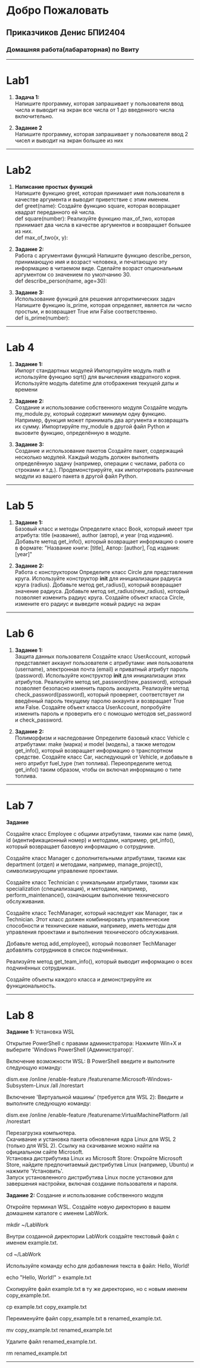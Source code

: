 ﻿# Добро Пожаловать
## Приказчиков Денис БПИ2404 
### Домашняя работа(лабараторная) по Ввиту 
___
# Lab1
1. **Задача 1:** <br>
Напишите программу, которая запрашивает у пользователя ввод числа и выводит на экран все числа от 1 до введенного числа включительно.

2. **Задание 2** <br> Напишите программу, которая запрашивает у пользователя ввод 2 чисел и выводит на экран большее из них
_____
# Lab2 
1. **Написание простых функций** <br> Напишите функцию greet, которая принимает имя пользователя в качестве аргумента и выводит приветствие с этим именем.<br>
def greet(name):
Создайте функцию square, которая возвращает квадрат переданного ей числа.<br>
def square(number):
Реализуйте функцию max_of_two, которая принимает два числа в качестве аргументов и возвращает большее из них.<br>
def max_of_two(x, y):

2. **Задание 2:** <br> Работа с аргументами функций 
Напишите функцию describe_person, принимающую имя и возраст человека, и печатающую эту информацию в читаемом виде. Сделайте возраст опциональным аргументом со значением по умолчанию 30. <br>
def describe_person(name, age=30):

3. **Задание 3:** <br> Использование функций для решения алгоритмических задач 
Напишите функцию is_prime, которая определяет, является ли число простым, и возвращает True или False соответственно. <br>
def is_prime(number): 

____

# Lab 4

1. **Задание 1:** <br> Импорт стандартных модулей 
Импортируйте модуль math и используйте функцию sqrt() для вычисления квадратного корня. 
Используйте модуль datetime для отображения текущей даты и времени

2. **Задание 2:** <br> Создание и использование собственного модуля 
Создайте модуль my_module.py, который содержит минимум одну функцию. Например, функция может принимать два аргумента и возвращать их сумму. 
Импортируйте my_module в другой файл Python и вызовите функцию, определённую в модуле. 

3. **Задание 3:**<br> Создание и использование пакетов 
Создайте пакет, содержащий несколько модулей. Каждый модуль должен выполнять определённую задачу (например, операции с числами, работа со строками и т.д.). 
Продемонстрируйте, как импортировать различные модули из вашего пакета в другой файл Python. 

_____

# Lab 5

1. **Задание 1:** <br>  Базовый класс и методы 
Определите класс Book, который имеет три атрибута: title (название), author (автор), и year (год издания). 
Добавьте метод get_info(), который возвращает информацию о книге в формате: "Название книги: [title], Автор: [author], Год издания: [year]"

2. **Задание 2:** <br> Работа с конструктором 
Определите класс Circle для представления круга. 
Используйте конструктор __init__ для инициализации радиуса круга (radius). 
Добавьте метод get_radius(), который возвращает значение радиуса. 
Добавьте метод set_radius(new_radius), который позволяет изменить радиус круга. 
Создайте объект класса Circle, измените его радиус и выведите новый радиус на экран 

_____

# Lab 6

1. **Задание 1:** <br> Защита данных пользователя 
Создайте класс UserAccount, который представляет аккаунт пользователя с атрибутами: имя пользователя (username), электронная почта (email) и приватный атрибут пароль (password). 
Используйте конструктор __init__ для инициализации этих атрибутов. 
Реализуйте метод set_password(new_password), который позволяет безопасно изменить пароль аккаунта. 
Реализуйте метод check_password(password), который проверяет, соответствует ли введённый пароль текущему паролю аккаунта и возвращает True или False. 
Создайте объект класса UserAccount, попробуйте изменить пароль и проверить его с помощью методов set_password и check_password. 
 
2. **Задание 2:** <br> Полиморфизм и наследование 
Определите базовый класс Vehicle с атрибутами: make (марка) и model (модель), а также методом get_info(), который возвращает информацию о транспортном средстве. 
Создайте класс Car, наследующий от Vehicle, и добавьте в него атрибут fuel_type (тип топлива). Переопределите метод get_info() таким образом, чтобы он включал информацию о типе топлива. 

___

# Lab 7 

**Задание**

Создайте класс Employee с общими атрибутами, такими как name (имя), id (идентификационный номер) и методами, например, get_info(), который возвращает базовую информацию о сотруднике. 

Создайте класс Manager с дополнительными атрибутами, такими как department (отдел) и методами, например, manage_project(), символизирующим управление проектами. 

Создайте класс Technician с уникальными атрибутами, такими как specialization (специализация), и методами, например, perform_maintenance(), означающим выполнение технического обслуживания. 

Создайте класс TechManager, который наследует как Manager, так и Technician. Этот класс должен комбинировать управленческие способности и технические навыки, например, иметь методы для управления проектами и выполнения технического обслуживания. 

Добавьте метод add_employee(), который позволяет TechManager добавлять сотрудников в список подчинённых. 

Реализуйте метод get_team_info(), который выводит информацию о всех подчинённых сотрудниках. 

Создайте объекты каждого класса и демонстрируйте их функциональность.

____

# Lab 8

**Задание 1:**  Установка WSL 

Открытие PowerShell с правами администратора: Нажмите Win+X и выберите 'Windows PowerShell (Администратор)'. 

Включение возможности WSL: В PowerShell введите и выполните следующую команду: 

dism.exe /online /enable-feature /featurename:Microsoft-Windows-Subsystem-Linux /all /norestart 

Включение 'Виртуальной машины' (требуется для WSL 2): Введите и выполните следующую команду: 

dism.exe /online /enable-feature /featurename:VirtualMachinePlatform /all /norestart 

Перезагрузка компьютера. <br>
Скачивание и установка пакета обновления ядра Linux для WSL 2 (только для WSL 2). Ссылку на скачивание можно найти на официальном сайте Microsoft. <br>
Установка дистрибутива Linux из Microsoft Store: Откройте Microsoft Store, найдите предпочитаемый дистрибутив Linux (например, Ubuntu) и нажмите 'Установить'. <br>
Запуск установленного дистрибутива Linux после установки для завершения настройки, включая создание пользователя и пароля. 

**Задание 2:** Создание и использование собственного модуля 

Откройте терминал WSL. Создайте новую директорию в вашем домашнем каталоге с именем LabWork. 

mkdir ~/LabWork 

Внутри созданной директории LabWork создайте текстовый файл с именем example.txt. 

cd ~/LabWork 

Используйте команду echo для добавления текста в файл: Hello, World! 

echo "Hello, World!" > example.txt 

Скопируйте файл example.txt в ту же директорию, но с новым именем copy_example.txt. 

cp example.txt copy_example.txt 

Переименуйте файл copy_example.txt в renamed_example.txt. 

mv copy_example.txt renamed_example.txt 

Удалите файл renamed_example.txt. 

rm renamed_example.txt
____

